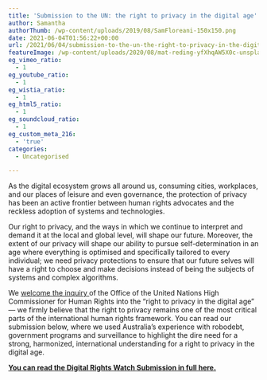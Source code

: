 ```yaml
---
title: 'Submission to the UN: the right to privacy in the digital age'
author: Samantha
authorThumb: /wp-content/uploads/2019/08/SamFloreani-150x150.png
date: 2021-06-04T01:56:22+00:00
url: /2021/06/04/submission-to-the-un-the-right-to-privacy-in-the-digital-age/
featureImage: /wp-content/uploads/2020/08/mat-reding-yfXhqAW5X0c-unsplash.jpg
eg_vimeo_ratio:
  - 1
eg_youtube_ratio:
  - 1
eg_wistia_ratio:
  - 1
eg_html5_ratio:
  - 1
eg_soundcloud_ratio:
  - 1
eg_custom_meta_216:
  - 'true'
categories:
  - Uncategorised

---
```

As the digital ecosystem grows all around us, consuming cities, workplaces, and our places of leisure and even governance, the protection of privacy has been an active frontier between human rights advocates and the reckless adoption of systems and technologies.

Our right to privacy, and the ways in which we continue to interpret and demand it at the local and global level, will shape our future. Moreover, the extent of our privacy will shape our ability to pursue self-determination in an age where everything is optimised and specifically tailored to every individual; we need privacy protections to ensure that our future selves will have a right to choose and make decisions instead of being the subjects of systems and complex algorithms.

We <a href="https://www.ohchr.org/EN/Issues/DigitalAge/Pages/cfi-digital-age.aspx" target="_blank" rel="noreferrer noopener">welcome the inquiry </a>of the Office of the United Nations High Commissioner for Human Rights into the &#8220;right to privacy in the digital age&#8221; &#8212; we firmly believe that the right to privacy remains one of the most critical parts of the international human rights framework. You can read our submission below, where we used Australia&#8217;s experience with robodebt, government programs and surveillance to highlight the dire need for a strong, harmonized, international understanding for a right to privacy in the digital age.

[**You can read the Digital Rights Watch Submission in full here.**][1]

 [1]: /wp-content/uploads/2021/06/DRW_Right-to-privacy-in-the-digital-age-OHCHR-May-2021.pdf
